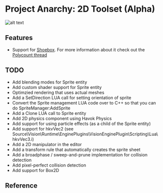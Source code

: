 Project Anarchy: 2D Toolset (Alpha)
===================================

![alt text](http://www.projectanarchy.com/sites/default/files/Project%20Anarchy%20Logo.png "Project Anarchy")

Features
--------

- Support for [Shoebox][1]. For more information about it check out the [Polycount thread][2]

TODO
----

- Add blending modes for Sprite entity
- Add custom shader support for Sprite entity
- Optimzied rendering that uses actual meshes
- Add a SetDirection LUA call for setting orientation of sprite
- Convert the Sprite management LUA code over to C++ so that you can do SpriteManager:AddSprite
- Add a Clone LUA call to Sprite entity
- Add 2D physics component using Havok Physics
- Add support for using particle effects (as a child of the Sprite entity)
- Add support for hkvVec2 (see Source\Vision\Runtime\EnginePlugins\VisionEnginePlugin\Scripting\Lua\hkvVec3.i)
- Add a 2D manipulator in the editor
- Add a transform rule that automatically creates the sprite sheet
- Add a broadphase / sweep-and-prune implementation for collision detection
- Add pixel-perfect collision detection
- Add support for Box2D

Reference
---------

[1]: http://renderhjs.net/shoebox/
[2]: http://www.polycount.com/forum/showthread.php?t=91554&highlight=shoebox